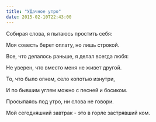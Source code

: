 ```yaml
---
title: "УДачное утро"
date: 2015-02-10T22:43:00
---
```


Собирая слова, я пытаюсь простить себя:

Моя совесть берет оплату, но лишь строкой.

Все, что делалось раньше, я делал всегда любя:

Не уверен, что вместо меня не живет другой.



То, что было огнем, село копотью изнутри,

И по бывшим углям можно с песней и босиком.

Просыпаясь под утро, ни слова не говори.

Мой сегодняшний завтрак - это в горле застрявший ком.

